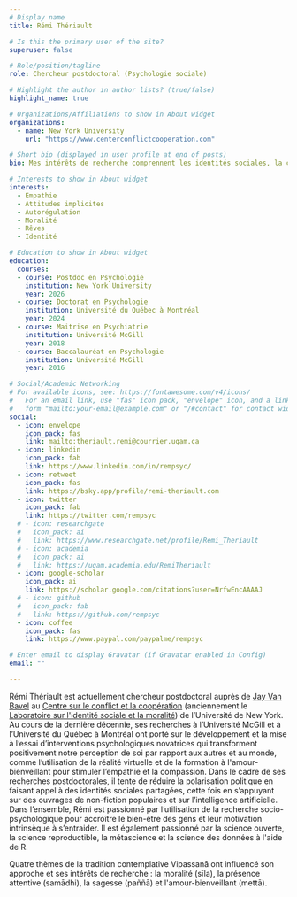 ```yaml
---
# Display name
title: Rémi Thériault

# Is this the primary user of the site?
superuser: false

# Role/position/tagline
role: Chercheur postdoctoral (Psychologie sociale)

# Highlight the author in author lists? (true/false)
highlight_name: true

# Organizations/Affiliations to show in About widget
organizations:
  - name: New York University
    url: "https://www.centerconflictcooperation.com"

# Short bio (displayed in user profile at end of posts)
bio: Mes intérêts de recherche comprennent les identités sociales, la cognition implicite et la prosocialité.

# Interests to show in About widget
interests:
  - Empathie
  - Attitudes implicites
  - Autorégulation
  - Moralité
  - Rêves
  - Identité

# Education to show in About widget
education:
  courses:   
  - course: Postdoc en Psychologie
    institution: New York University
    year: 2026
  - course: Doctorat en Psychologie
    institution: Université du Québec à Montréal
    year: 2024
  - course: Maitrise en Psychiatrie
    institution: Université McGill
    year: 2018
  - course: Baccalauréat en Psychologie
    institution: Université McGill
    year: 2016

# Social/Academic Networking
# For available icons, see: https://fontawesome.com/v4/icons/
#   For an email link, use "fas" icon pack, "envelope" icon, and a link in the
#   form "mailto:your-email@example.com" or "/#contact" for contact widget.
social:
  - icon: envelope
    icon_pack: fas
    link: mailto:theriault.remi@courrier.uqam.ca
  - icon: linkedin
    icon_pack: fab
    link: https://www.linkedin.com/in/rempsyc/
  - icon: retweet
    icon_pack: fas
    link: https://bsky.app/profile/remi-theriault.com
  - icon: twitter
    icon_pack: fab
    link: https://twitter.com/rempsyc
  # - icon: researchgate
  #   icon_pack: ai
  #   link: https://www.researchgate.net/profile/Remi_Theriault
  # - icon: academia
  #   icon_pack: ai
  #   link: https://uqam.academia.edu/RemiTheriault
  - icon: google-scholar
    icon_pack: ai
    link: https://scholar.google.com/citations?user=NrfwEncAAAAJ
  # - icon: github
  #   icon_pack: fab
  #   link: https://github.com/rempsyc
  - icon: coffee
    icon_pack: fas
    link: https://www.paypal.com/paypalme/rempsyc

# Enter email to display Gravatar (if Gravatar enabled in Config)
email: ""

---
```


Rémi Thériault est actuellement chercheur postdoctoral auprès de [Jay Van Bavel][def] au [Centre sur le conflict et la coopération][def2] (anciennement le [Laboratoire sur l'identité sociale et la moralité][def3]) de l’Université de New York. Au cours de la dernière décennie, ses recherches à l’Université McGill et à l’Université du Québec à Montréal ont porté sur le développement et la mise à l’essai d’interventions psychologiques novatrices qui transforment positivement notre perception de soi par rapport aux autres et au monde, comme l’utilisation de la réalité virtuelle et de la formation à l'amour-bienveillant pour stimuler l’empathie et la compassion. Dans le cadre de ses recherches postdoctorales, il tente de réduire la polarisation politique en faisant appel à des identités sociales partagées, cette fois en s’appuyant sur des ouvrages de non-fiction populaires et sur l’intelligence artificielle. Dans l’ensemble, Rémi est passionné par l’utilisation de la recherche socio-psychologique pour accroître le bien-être des gens et leur motivation intrinsèque à s’entraider. Il est également passionné par la science ouverte, la science reproductible, la métascience et la science des données à l'aide de R.

Quatre thèmes de la tradition contemplative Vipassanā ont influencé son approche et ses intérêts de recherche : la moralité (sīla), la présence attentive (samādhi), la sagesse (paññā) et l'amour-bienveillant (mettā).

[def]: https://www.jayvanbavel.com/
[def2]: https://www.centerconflictcooperation.com/people
[def3]: https://www.jayvanbavel.com/lab
